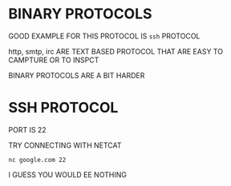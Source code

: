 # BINARY PROTOCOLS

GOOD EXAMPLE FOR THIS PROTOCOL IS `ssh` PROTOCOL

http, smtp, irc ARE TEXT BASED PROTOCOL THAT ARE EASY TO CAMPTURE OR TO INSPCT

BINARY PROTOCOLS ARE A BIT HARDER

# SSH PROTOCOL

PORT IS 22

TRY CONNECTING WITH NETCAT

```
nc google.com 22
```

I GUESS YOU WOULD EE NOTHING